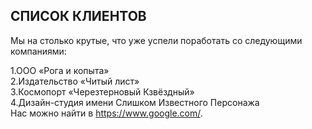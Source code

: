 ## СПИСОК КЛИЕНТОВ
Мы на столько крутые, что уже успели поработать со следующими компаниями:

1.ООО «Рога и копыта»   
2.Издательство «Читый лист»  
3.Космопорт «Черезтерновый Кзвёздный»  
4.Дизайн-студия имени Слишком Известного Персонажа  
Нас можно найти в https://www.google.com/.